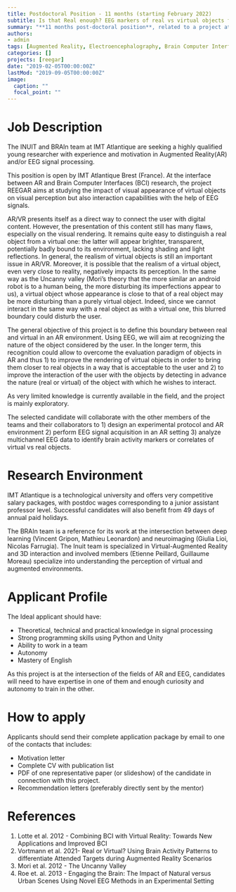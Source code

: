```yaml
---
title: Postdoctoral Position - 11 months (starting February 2022)
subtitle: Is that Real enough? EEG markers of real vs virtual objects for an enhanced AR-BCI setting
summary: "**11 months post-doctoral position**, related to a project at the intersection of **Augmented Reality** and **Brain-Computer Interfaces**"
authors:
- admin
tags: [Augmented Reality, Electroencephalography, Brain Computer Interfaces, Perception of Virtual Objects]
categories: []
projects: [reegar]
date: "2019-02-05T00:00:00Z"
lastMod: "2019-09-05T00:00:00Z"
image:
  caption: ""
  focal_point: ""
---
```


# Job Description

The INUIT and BRAIn team at IMT Atlantique are seeking a highly qualified young researcher with experience and motivation in Augmented Reality(AR) and/or EEG signal processing.

This position is open by IMT Atlantique Brest (France). At the interface between AR and Brain Computer Interfaces (BCI) research, the project REEGAR aims at studying the impact of visual appearance of virtual objects on visual perception but also interaction capabilities with the help of EEG signals.

AR/VR presents itself as a direct way to connect the user with digital content. However, the presentation of this content still has many flaws, especially on the visual rendering. It remains quite easy to distinguish a real object from a virtual one: the latter will appear brighter, transparent, potentially badly bound to its environment, lacking shading and light reflections. In general, the realism of virtual objects is still an important issue in AR/VR. Moreover, it is possible that the realism of a virtual object, even very close to reality, negatively impacts its perception. In the same way as the Uncanny valley (Mori’s theory that the more similar an android robot is to a human being, the more disturbing its imperfections appear to us), a virtual object whose appearance is close to that of a real object may be more disturbing than a purely virtual object. Indeed, since we cannot interact in the same way with a real object as with a virtual one, this blurred boundary could disturb the user.

The general objective of this project is to define this boundary between real and virtual in an AR environment. Using EEG, we will aim at recognizing the nature of the object considered by the user. In the longer term, this recognition could allow to overcome the evaluation paradigm of objects in AR and thus 1) to improve the rendering of virtual objects in order to bring them closer to real objects in a way that is acceptable to the user and 2) to improve the interaction of the user with the objects by detecting in advance the nature (real or virtual) of the object with which he wishes to interact.

As very limited knowledge is currently available in the field, and the project is mainly exploratory.

The selected candidate will collaborate with the other members of the teams and their collaborators to 1) design an experimental protocol and AR environment 2) perform EEG signal acquisition in an AR setting 3) analyze multichannel EEG data to identify brain activity markers or correlates of virtual vs real objects.


# Research Environment

IMT Atlantique is a technological university and offers very competitive salary packages, with postdoc wages corresponding to a junior assistant professor level. Successful candidates will also benefit from 49 days of annual paid holidays.

The BRAIn team is a reference for its work at the intersection between deep learning (Vincent Gripon, Mathieu Leonardon) and neuroimaging (Giulia Lioi, Nicolas Farrugia). The Inuit team is specialized in Virtual-Augmented Reality and 3D interaction and involved members (Etienne Peillard, Guillaume Moreau) specialize into understanding the perception of virtual and augmented environments.


# Applicant Profile

The Ideal applicant should have:

* Theoretical, technical and practical knowledge in signal processing
* Strong programming skills using Python and Unity
* Ability to work in a team
* Autonomy
* Mastery of English

As this project is at the intersection of the fields of AR and EEG, candidates will need to have expertise in one of them and enough curiosity and autonomy to train in the other.


# How to apply

Applicants should send their complete application package by email to one of the contacts that includes:

* Motivation letter
* Complete CV with publication list
* PDF of one representative paper (or slideshow) of the candidate in connection with this project.
* Recommendation letters (preferably directly sent by the mentor)

# References
1. Lotte et al. 2012 - Combining BCI with Virtual Reality: Towards New Applications and Improved BCI
2. Vortmann et al. 2021- Real or Virtual? Using Brain Activity Patterns to differentiate Attended Targets during Augmented Reality Scenarios
3. Mori et al. 2012 - The Uncanny Valley
4. Roe et. al. 2013 - Engaging the Brain: The Impact of Natural versus Urban Scenes Using Novel EEG Methods in an Experimental Setting